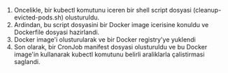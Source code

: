 1. Oncelikle, bir kubectl komutunu iceren bir shell script dosyasi (cleanup-evicted-pods.sh) olusturuldu.
2. Ardindan, bu script dosyasini bir Docker image icerisine konuldu ve Dockerfile dosyasi hazirlandi.
3. Docker image'i olusturularak ve bir Docker registry'ye yuklendi
4. Son olarak, bir CronJob manifest dosyasi olusturuldu ve bu Docker image'in kullanarak kubectl komutunu belirli araliklarla çalistirmasi saglandi. 
